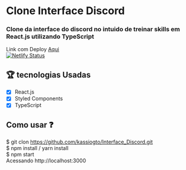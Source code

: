 # Clone Interface Discord
### Clone da interface do discord no intuido de treinar skills em React.js utilizando TypeScript
Link com Deploy <a href='interface-discord.netlify.app'>Aqui</a>
<br>
[![Netlify Status](https://api.netlify.com/api/v1/badges/610deac3-5728-4c5f-8ee6-8afaa2a17693/deploy-status)](https://interface-discord.netlify.app/)

## :trophy: tecnologias Usadas
 - [x] React.js
 - [x] Styled Components
 - [x] TypeScript
 
## Como usar :question:

$ git clon https://github.com/kassiogto/Interface_Discord.git
<br>
$ npm install / yarn install
<br>
$ npm start
<br>
Acessando http://localhost:3000

